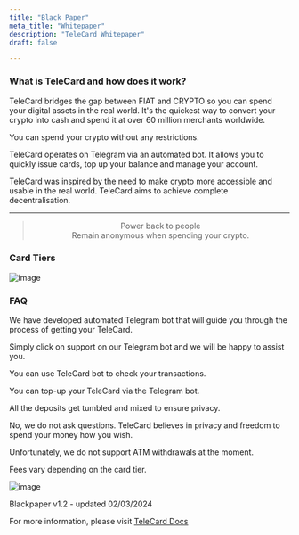 ```yaml
---
title: "Black Paper"
meta_title: "Whitepaper"
description: "TeleCard Whitepaper"
draft: false

---
```


### What is TeleCard and how does it work?

TeleCard bridges the gap between FIAT and CRYPTO so you can spend your digital assets in the real world. It's the quickest way to convert your crypto into cash and spend it at over 60 million merchants worldwide. 

You can spend your crypto without any restrictions. 

TeleCard operates on Telegram via an automated bot. It allows you to quickly issue cards, top up your balance and manage your account.

TeleCard was inspired by the need to make crypto more accessible and usable in the real world. TeleCard aims to achieve complete decentralisation.


---


> <center>Power back to people</center>
> <center>Remain anonymous when spending your crypto.</center>

### Card Tiers

![image](/images/banner_cd-min.png)

### FAQ

<Accordion title="Where do I start?">

We have developed automated Telegram bot that will guide you through the process of getting your TeleCard.

</Accordion>

<Accordion title="Is there support available?">

Simply click on support on our Telegram bot and we will be happy to assist you.

</Accordion>

<Accordion title="Can I see my transactions?">

You can use TeleCard bot to check your transactions.

</Accordion>

<Accordion title="How can I top-up?">

You can top-up your TeleCard via the Telegram bot.

</Accordion>

<Accordion title="How do you ensure privacy?">

All the deposits get tumbled and mixed to ensure privacy.

</Accordion>

<Accordion title="Do I need KYC to issue a card?">

No, we do not ask questions. TeleCard believes in privacy and freedom to spend your money how you wish.

</Accordion>

<Accordion title="Can I withdraw cash at the ATM?">

Unfortunately, we do not support ATM withdrawals at the moment.

</Accordion>

<Accordion title="What are the fees?">
Fees vary depending on the card tier.

</Accordion>



![image](/images/bot_banner.png)

Blackpaper v1.2 - updated 02/03/2024

For more information, please visit [TeleCard Docs](https://docs.telecard.com)




